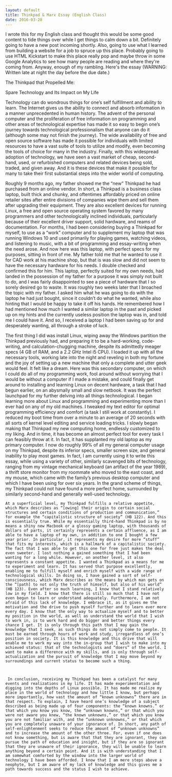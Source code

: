```yaml
---
layout: default
title: Thinkpad & Marx Essay (English Class)
date: 2016-03-28
---
```


I wrote this for my English class and thought this would be some good content to tide things over while I get things to calm down a bit. Definitely going to have a new post incoming shortly. Also, going to use what I learned from building a website for a job to spruce up this place. Probably going to use HTML Kickstart to make this place really pop and maybe throw in some Google Analytics to see how many people are reading and where they're coming from. Anyway, enough of my rambling. Here's the essay (WARNING: Written late at night the day before the due date.)

 The Thinkpad that Propelled Me:

 Spare Technology and Its Impact on My Life

 Technology can do wondrous things for one’s self fulfillment and ability to learn. The Internet gives us the ability to connect and absorb information in a manner unprecedented in human history. The advent of the personal computer and the proliferation of free information on programming and other areas of technological expertise has made it so easy to begin one’s journey towards technological professionalism that anyone can do it (although some may not finish the journey). The wide availability of free and open source software has made it possible for individuals with limited resources to have a vast suite of tools to utilize and modify, even becoming the tools of choice for many in the industry. Finally, with this widespread adoption of technology, we have seen a vast market of cheap, second-hand, used, or refurbished computers and related devices being sold, traded, and given away. And it is these devices that make it possible for many to take their first substantial steps into the wider world of computing.

  

  Roughly 9 months ago, my father showed me the “new” Thinkpad he had purchased from an online vendor. In short, a Thinkpad is a business class laptop, built thick and chunky, and oftentimes affordably priced on online retailer sites after entire divisions of companies wipe them and sell them after upgrading their equipment. They are also excellent devices for running Linux, a free and open source operating system favored by many programmers and other technologically inclined individuals, particularly because of their excellent driver support, solid hardware, and reams of documentation. For months, I had been considering buying a Thinkpad for myself, to use as a “work” computer and to supplement my laptop that was running Windows 10 and used primarily for playing games, watching videos, and listening to music, with a bit of programming and essay-writing when the need arose. And now here was this laptop, with perfect specs for my purposes, sitting in front of me. My father told me that he wanted to use it for CAD work at his machine shop, but that is was slow and did not seem to have the necessary hardware for his needs. I double checked and confirmed this for him. This laptop, perfectly suited for my own needs, had landed in the possession of my father for a purpose it was simply not built to do, and I was fairly disappointed to see a piece of hardware that I so sorely desired go to waste. It was roughly two weeks later that I broached the topic with my father. I asked him what he was going to do with the laptop he had just bought, since it couldn’t do what he wanted, while also hinting that I would be happy to take it off his hands. He remembered how I had mentioned how much I wanted a similar laptop in the past and picked up on my hints and the currently useless position the laptop was in, and told me I could have it. And so, I received a laptop I had been saving up for and desperately wanting, all through a stroke of luck.

   

   The first thing I did was install Linux, wiping away the Windows partition the Thinkpad previously had, and preparing it to be a hard-working, code-writing, and calculation-chugging machine, despite its admittedly meager specs (4 GB of RAM, and a 2.2 GHz Intel i5 CPU). I loaded it up with all the necessary tools, working late into the night and reveling in both my fortune and the joy of setting up a new machine that only a complete and utter geek would feel. It felt like a dream. Here was this secondary computer, on which I could do all of my programming work, fool around without worrying that I would be without a computer if I made a mistake, and could finally get around to installing and learning Linux on decent hardware, a task that I had begun earlier, on an abysmally small and slow netbook. It was the perfect launchpad for my further delving into all things technological. I began learning more about Linux and programming and experimenting more than I ever had on any of my old machines. I tweaked my text editor for optimal programming efficiency and comfort (a task I still work at constantly). I reduced my boot time from over a minute to an average of 20 seconds with all sorts of kernel level editing and service loading tricks. I slowly began making that Thinkpad my new computing home, endlessly customized to my liking. And in time, it has become an almost perfect tool for every task I can feasibly throw at it. In fact, it has supplanted my old laptop as my primary computer. I now do roughly 99% of all my general computer usage on my Thinkpad, despite its inferior specs, smaller screen size, and general inability to play most games. In fact, I am currently using it to write this essay, while using a variety of other, similarly scavenged bits of technology, ranging from my vintage mechanical keyboard (an artifact of the year 1989), a thrift store monitor from my roommate who moved to the east coast, and my mouse, which came with the family’s previous desktop computer and which I have been using for over six years. In the grand scheme of things, my Thinkpad could not have found a more perfect home, surrounded by similarly second-hand and generally well-used technology.

    

    At a superficial level, my Thinkpad fulfills a relative appetite, which Marx describes as “[owing] their origin to certain social structures and certain conditions of production and communication,” for example the “capitalistic structure of society” (HB 122). And this is essentially true. While my essentially third-hand Thinkpad is by no means a shiny new Macbook or a glossy gaming laptop, with thousands of dollars of parts, it certainly represents a certain affluence, as I am able to have a laptop of my own, in addition to one I bought a few year prior. In particular, it represents my desire for more “stuff” that fits my interests, which is a hallmark of a capitalistic society. The fact that I was able to get this one for free just makes the deal even sweeter. I lost nothing a gained something that I had been wanting for a long while. However, on another level, it also represents a constant appetite. I wanted a Thinkpad as a means for me to experiment and learn. It has served that purpose excellently, enabling me to fulfill myself and enrich myself with a wide range of technological skills. In doing so, I have gained a sort of self-consciousness, which Marx describes as the means by which man gets on the “[path] to not only the truth of himself, but also of his world” (HB 123). Even after so much learning, I know that I stand relatively low in my field. I know that there is still so much that I have not even begun to learn or understand adequately. Furthermore, I am not afraid of this lack of knowledge. I embrace it, as it gives me the motivation and the drive to push myself further and to learn ever more every day. I know that the only way to actualize myself and to better my position in the world, as well as understand the world that I wish to work in, is to work hard and do bigger and better things every chance I get. It is only through this path that I may gain the knowledge that I seek, as such things do not simply come to people. It must be earned through hours of work and study, irregardless of one’s position in society. It is this knowledge and this drive that will enable me to work my way into the in-group that I wish to make into my achieved status: that of the technologists and “doers” of the world. I want to make a difference with my skills, and is only through self-actualization and the pursuit of knowledge that I may move beyond my surroundings and current status to become such a thing.

     

     In conclusion, receiving my Thinkpad has been a catalyst for many events and realizations in my life. It has made experimentation and digging into the depths of Linux possible. It has made me realize my place in the world of technology and how little I know, but perhaps more importantly, how vast the amount of “known unknowns” there are in that respect. To explain, I have heard one’s knowledge of a subject described as being made up of four components: the “known knowns.” or that which you know you know, the “unknown knowns,” or that which you were not aware you knew, “the known unknowns,” or that which you know you are not familiar with, and the “unknown unknowns,” or that which you are completely unaware of your ignorance of. In short, any path of self-enlightenment seeks to reduce the amount of “unknown unknowns” and to increase the amount of the other three. For, even if one does not know something, but is aware that that they are ignorant, they can pursue the path of education and insight, but if they are so ignorant that they are unaware of their ignorance, they will be unable to learn anything beyond a certain point. And it is with understanding that I am somewhat comforted by the window into the larger world of technology I have been afforded. I know that I am mere steps above a neophyte, but I am aware of my lack of knowledge and this gives me a path towards success and the status I wish to achieve.
